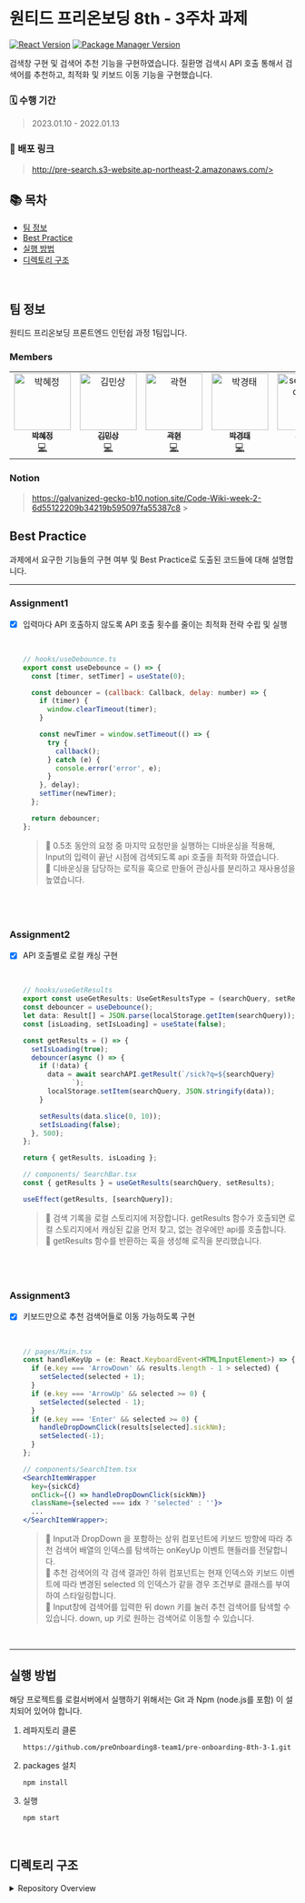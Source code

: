 # 원티드 프리온보딩 8th - 3주차 과제

[![React Version](https://img.shields.io/badge/React-v18.2.0-blue)](https://ko.reactjs.org/)
[![Package Manager Version](https://img.shields.io/badge/npm-v8.12.1-yellow)](https://www.npmjs.com/)

검색창 구현 및 검색어 추천 기능을 구현하였습니다.
질환명 검색시 API 호출 통해서 검색어를 추천하고, 최적화 및 키보드 이동 기능을 구현했습니다.

### 🗓 수행 기간

> 2023.01.10 - 2022.01.13

### 📢 배포 링크

> http://pre-search.s3-website.ap-northeast-2.amazonaws.com/> <br />

## 📚 목차

- [팀 정보](#팀-정보)
- [Best Practice](#best-practice)
- [실행 방법](#실행-방법)
- [디렉토리 구조](#디렉토리-구조)

<br />

## 팀 정보

원티드 프리온보딩 프론트엔드 인턴쉽 과정 1팀입니다.

### Members

<table>
    <tr>
        <td align="center">
            <a href="https://github.com/hyejj19">
                <img src="https://avatars.githubusercontent.com/u/89173923?v=4" width="100px;" alt="박혜정"/>
                <br />
                <sub>
                    <b>박혜정</b>
                </sub>
            </a>
            <br />
            <a href="https://github.com/preOnboarding8-team1/pre-onboarding-8th-2-1/commits?author=hyejj19" title="Code">💻</a>
        </td>
        <td align="center">
            <a href="https://github.com/minsang98">
                <img src="https://avatars.githubusercontent.com/u/64800318?v=4" width="100px;" alt="김민상"/>
                <br />
                <sub>
                    <b>김민상</b>
                </sub>
            </a>
            <br />
            <a href="https://github.com/preOnboarding8-team1/pre-onboarding-8th-2-1/commits?author=minsang98" title="Code">💻</a>
        </td>
        <td align="center">
            <a href="https://github.com/kwakhyun">
                <img src="https://avatars.githubusercontent.com/u/73919235?v=4" width="100px;" alt="곽현"/>
                <br />
                <sub>
                    <b>곽현</b>
                </sub>
            </a>
            <br />
            <a href="https://github.com/preOnboarding8-team1/pre-onboarding-8th-2-1/commits?author=kwakhyun" title="Code">💻</a>
        </td>
        <td align="center">
            <a href="https://github.com/badmaniacs">
                <img src="https://avatars.githubusercontent.com/u/96967183?v=4" width="100px;" alt="박경태"/>
                <br />
                <sub>
                    <b>박경태</b>
                </sub>
            </a>
            <br />
            <a href="https://github.com/preOnboarding8-team1/pre-onboarding-8th-2-1/commits?author=badmaniacs" title="Code">💻</a>
        </td>
        <td align="center">
            <a href="https://github.com/zkzk8953">
                <img src="https://avatars.githubusercontent.com/u/78520794?s=400&u=355629856caf2969fe39e5cc7f4a07f800e90f5d&v=4" width="100px;" alt="seoungheon lee"/>
                <br />
                <sub>
                    <b>이성헌</b>
                </sub>
            </a>
            <br />
            <a href="https://github.com/preOnboarding8-team1/pre-onboarding-8th-2-1/commits?author=zkzk8953" title="Code">💻</a>
        </td>
        <td align="center">
            <a href="https://github.com/JeongTaekCho">
                <img src="https://avatars.githubusercontent.com/u/92679073?v=4" width="100px;" alt="조정택"/>
                <br />
                <sub>
                    <b>조정택</b>
                </sub>
            </a>
            <br />
            <a href="https://github.com/preOnboarding8-team1/pre-onboarding-8th-2-1/commits?author=JeongTaekCho" title="Code">💻</a>
        </td> 
        <td align="center">
            <a href="https://github.com/aydenote">
                <img src="https://avatars.githubusercontent.com/u/77476077?v=4" width="100px;" alt="최승수"/>
                <br />
                <sub>
                    <b>최승수</b>
                </sub>
            </a>
            <br />
            <a href="https://github.com/preOnboarding8-team1/pre-onboarding-8th-2-1/commits?author=aydenote" title="Code">💻</a>
        </td>                 
    </tr>
</table>

### Notion

> https://galvanized-gecko-b10.notion.site/Code-Wiki-week-2-6d55122209b34219b595097fa55387c8 > <br />

## Best Practice

과제에서 요구한 기능들의 구현 여부 및 Best Practice로 도출된 코드들에 대해 설명합니다.

---

### Assignment1

- [x] 입력마다 API 호출하지 않도록 API 호출 횟수를 줄이는 최적화 전략 수립 및 실행

    <br />

  ```jsx
  // hooks/useDebounce.ts
  export const useDebounce = () => {
    const [timer, setTimer] = useState(0);

    const debouncer = (callback: Callback, delay: number) => {
      if (timer) {
        window.clearTimeout(timer);
      }

      const newTimer = window.setTimeout(() => {
        try {
          callback();
        } catch (e) {
          console.error('error', e);
        }
      }, delay);
      setTimer(newTimer);
    };

    return debouncer;
  };
  ```

  > 📌 0.5초 동안의 요청 중 마지막 요청만을 실행하는 디바운싱을 적용해, Input의 입력이 끝난 시점에 검색되도록 api 호출을 최적화 하였습니다.  
  > 📌 디바운싱을 담당하는 로직을 훅으로 만들어 관심사를 분리하고 재사용성을 높였습니다.

## <br />

### Assignment2

- [x] API 호출별로 로컬 캐싱 구현

   <br />

  ```jsx
  // hooks/useGetResults
  export const useGetResults: UseGetResultsType = (searchQuery, setResults) => {
  const debouncer = useDebounce();
  let data: Result[] = JSON.parse(localStorage.getItem(searchQuery));
  const [isLoading, setIsLoading] = useState(false);

  const getResults = () => {
    setIsLoading(true);
    debouncer(async () => {
      if (!data) {
        data = await searchAPI.getResult(`/sick?q=${searchQuery}
              `);
        localStorage.setItem(searchQuery, JSON.stringify(data));
      }

      setResults(data.slice(0, 10));
      setIsLoading(false);
    }, 500);
  };

  return { getResults, isLoading };

  // components/ SearchBar.tsx
  const { getResults } = useGetResults(searchQuery, setResults);

  useEffect(getResults, [searchQuery]);
  ```

  > 📌 검색 기록을 로컬 스토리지에 저장합니다. getResults 함수가 호출되면 로컬 스토리지에서 캐싱된 값을 먼저 찾고, 없는 경우에만 api를 호출합니다.  
  > 📌 getResults 함수를 반환하는 훅을 생성해 로직을 분리했습니다.

## <br />

### Assignment3

- [x] 키보드만으로 추천 검색어들로 이동 가능하도록 구현

   <br />

  ```jsx
  // pages/Main.tsx
  const handleKeyUp = (e: React.KeyboardEvent<HTMLInputElement>) => {
    if (e.key === 'ArrowDown' && results.length - 1 > selected) {
      setSelected(selected + 1);
    }
    if (e.key === 'ArrowUp' && selected >= 0) {
      setSelected(selected - 1);
    }
    if (e.key === 'Enter' && selected >= 0) {
      handleDropDownClick(results[selected].sickNm);
      setSelected(-1);
    }
  };

  // components/SearchItem.tsx
  <SearchItemWrapper
    key={sickCd}
    onClick={() => handleDropDownClick(sickNm)}
    className={selected === idx ? 'selected' : ''}>
    ...
  </SearchItemWrapper>;
  ```

  > 📌 Input과 DropDown 을 포함하는 상위 컴포넌트에 키보드 방향에 따라 추천 검색어 배열의 인덱스를 탐색하는 onKeyUp 이벤트 핸들러를 전달합니다.  
  > 📌 추천 검색어의 각 검색 결과인 하위 컴포넌트는 현재 인덱스와 키보드 이벤트에 따라 변경된 selected 의 인덱스가 같을 경우 조건부로 클래스를 부여하여 스타일링합니다.  
  > 📌 Input창에 검색어를 입력한 뒤 down 키를 눌러 추천 검색어를 탐색할 수 있습니다. down, up 키로 원하는 검색어로 이동할 수 있습니다.

<br />

---

## 실행 방법

해당 프로젝트를 로컬서버에서 실행하기 위해서는 Git 과 Npm (node.js를 포함) 이 설치되어 있어야 합니다.

1. 레파지토리 클론

   ```
   https://github.com/preOnboarding8-team1/pre-onboarding-8th-3-1.git
   ```

2. packages 설치

   ```
   npm install
   ```

3. 실행

   ```
   npm start
   ```

<br />

## 디렉토리 구조

<details>
    <summary>Repository Overview</summary>
    <div>

        ┣ 📂 src
          ┣ 📂 api
          ┃ ┗ 📝 searchAPI.ts
          ┣ 📂 components
          ┃ ┣ 📝 DropDown.tsx
          ┃ ┣ 📝 MagnifierIcon.tsx
          ┃ ┣ 📝 SearchBar.tsx
          ┃ ┗ 📝 SearchItem.tsx
          ┣ 📂 constants
          ┃ ┗ 📝 constants.ts
          ┣ 📂 hooks
          ┃ ┣ 📝 useDebounce.ts
          ┃ ┗ 📝 useGetResults.ts
          ┣ 📂 pages
          ┃ ┗ 📝 Main.tsx
          ┣ 📂 style
          ┃ ┗ 📝 GlobalStyle.tsx
          ┣ 📂 types
          ┃  ┗ 📝 types.ts
          ┣ 📂 utils
          ┃  ┗ 📝 httpClient.ts
          ┣ 📝 App.tsx
          ┗ 📝 index.tsx

</details>

